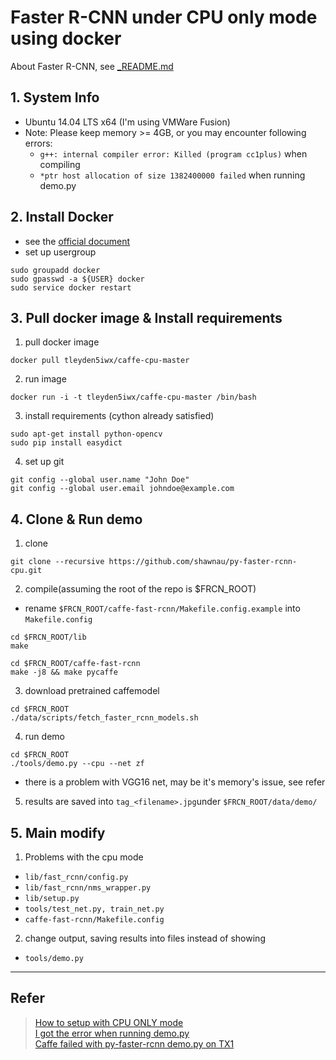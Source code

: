 # Faster R-CNN under CPU only mode using docker

About Faster R-CNN, see [_README.md](py-faster-rcnn-cpu/_README.md)
## 1. System Info
 - Ubuntu 14.04 LTS x64 (I'm using VMWare Fusion)
 - Note: Please keep memory >= 4GB, or you may encounter following errors:
     - `g++: internal compiler error: Killed (program cc1plus)` when compiling
     - `*ptr host allocation of size 1382400000 failed` when running demo.py

## 2. Install Docker
 - see the [official document](https://docs.docker.com/engine/installation/linux/ubuntulinux/)
 - set up usergroup
 
 ```
 sudo groupadd docker
 sudo gpasswd -a ${USER} docker
 sudo service docker restart
 ```

## 3. Pull docker image & Install requirements

1. pull docker image
 
 `docker pull tleyden5iwx/caffe-cpu-master`
 
2. run image
 
 `docker run -i -t tleyden5iwx/caffe-cpu-master /bin/bash`
 
3. install requirements (cython already satisfied)
 
 ```
 sudo apt-get install python-opencv
 sudo pip install easydict
 ```
4. set up git

 ```
 git config --global user.name "John Doe"
 git config --global user.email johndoe@example.com
 ```
 

## 4. Clone & Run demo

1. clone
 
 ```
 git clone --recursive https://github.com/shawnau/py-faster-rcnn-cpu.git
 ```
 
2. compile(assuming the root of the repo is $FRCN_ROOT)
 
 - rename `$FRCN_ROOT/caffe-fast-rcnn/Makefile.config.example` into `Makefile.config`

 ```
 cd $FRCN_ROOT/lib
 make
 
 cd $FRCN_ROOT/caffe-fast-rcnn
 make -j8 && make pycaffe
 ```

3. download pretrained caffemodel

 ```
 cd $FRCN_ROOT
./data/scripts/fetch_faster_rcnn_models.sh
 ```

4. run demo

 ```
 cd $FRCN_ROOT
 ./tools/demo.py --cpu --net zf
 ```
 - there is a problem with VGG16 net, may be it's memory's issue, see refer

5. results are saved into `tag_<filename>.jpg`under `$FRCN_ROOT/data/demo/`


## 5. Main modify

1. Problems with the cpu mode
 - `lib/fast_rcnn/config.py`
 - `lib/fast_rcnn/nms_wrapper.py`
 - `lib/setup.py`
 - `tools/test_net.py, train_net.py`
 - `caffe-fast-rcnn/Makefile.config`
2. change output, saving results into files instead of showing
 - `tools/demo.py`

---

## Refer

> [How to setup with CPU ONLY mode](https://github.com/rbgirshick/py-faster-rcnn/issues/123)  
> [I got the error when running demo.py](https://github.com/rbgirshick/py-faster-rcnn/issues/8)  
> [Caffe failed with py-faster-rcnn demo.py on TX1](https://devtalk.nvidia.com/default/topic/974063/caffe-failed-with-py-faster-rcnn-demo-py-on-tx1/)
